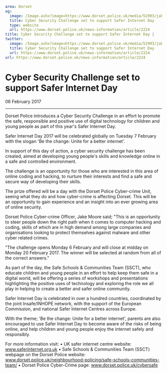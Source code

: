 ```yaml
area: Dorset
og:
  image: /Image.ashx?image=https://www.dorset.police.uk/media/52993/jake-moore.jpg&amp;amp;width=150
  title: Cyber Security Challenge set to support Safer Internet Day
  type: website
  url: https://www.dorset.police.uk/news-information/article/2224
title: Cyber Security Challenge set to support Safer Internet Day |
twitter:
  image: /Image.ashx?image=https://www.dorset.police.uk/media/52993/jake-moore.jpg&amp;amp;width=150
  title: Cyber Security Challenge set to support Safer Internet Day
  url: https://www.dorset.police.uk/news-information/article/2224
url: https://www.dorset.police.uk/news-information/article/2224
```

# Cyber Security Challenge set to support Safer Internet Day

06 February 2017

* * *

Dorset Police introduces a Cyber Security Challenge in an effort to promote the safe, responsible and positive use of digital technology for children and young people as part of this year's Safer Internet Day.

Safer Internet Day 2017 will be celebrated globally on Tuesday 7 February with the slogan 'Be the change: Unite for a better internet'.

In support of this day of action, a cyber security challenge has been created, aimed at developing young people's skills and knowledge online in a safe and controlled environment.

The challenge is an opportunity for those who are interested in this area of online coding and hacking, to nurture their interests and find a safe and secure way of developing their skills.

The prize offered will be a day with the Dorset Police Cyber-crime Unit, seeing what they do and how cyber-crime is affecting Dorset. This will be an opportunity to gain experience and an insight into an ever growing area of online security.

Dorset Police Cyber-crime Officer, Jake Moore said; "This is an opportunity to steer people down the right path when it comes to computer hacking and coding, skills of which are in high demand among large companies and organisations looking to protect themselves against malware and other cyber related crimes.

"The challenge opens Monday 6 February and will close at midday on Monday 20 February 2017. The winner will be selected at random from all of the correct answers."

As part of the day, the Safe Schools & Communities Team (SSCT), who educate children and young people in an effort to help keep them safe in a digital world, will be offering a series of workshops and presentations highlighting the positive uses of technology and exploring the role we all play in helping to create a better and safer online community.

Safer Internet Day is celebrated in over a hundred countries, coordinated by the joint Insafe/INHOPE network, with the support of the European Commission, and national Safer Internet Centres across Europe.

With the theme; 'Be the change: Unite for a better internet', parents are also encouraged to use Safer Internet Day to become aware of the risks of being online, and help children and young people enjoy the internet safely and responsibly.

For more information visit:
• UK safer internet centre website: www.saferinternet.org.uk
• Safe Schools & Communities Team (SSCT) webpage on the Dorset Police website: www.dorset.police.uk/neighbourhood-policing/safe-schools-communities-team/
• Dorset Police Cyber-Crime page: www.dorset.police.uk/cybersafe

